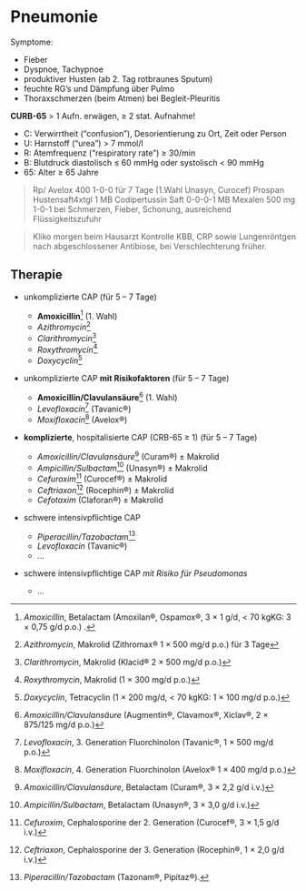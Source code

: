 # Pneumonie

Symptome:

- Fieber
- Dyspnoe, Tachypnoe
- produktiver Husten (ab 2. Tag rotbraunes Sputum)- feuchte RG’s und Dämpfung über Pulmo- Thoraxschmerzen (beim Atmen) bei Begleit-Pleuritis

**CURB-65** > 1 Aufn. erwägen, ≥ 2 stat. Aufnahme!

- C: Verwirrtheit (“confusion”), Desorientierung zu Ort, Zeit oder Person
- U: Harnstoff (“urea”) > 7 mmol/l
- R: Atemfrequenz (“respiratory rate”) ≥ 30/min 
- B: Blutdruck diastolisch ≤ 60 mmHg oder systolisch < 90 mmHg 
- 65: Alter ≥ 65 Jahre

> Rp/
Avelox 400 1-0-0 für 7 Tage (1.Wahl Unasyn, Curocef)
Prospan Hustensaft4xtgl 1 MB
Codipertussin Saft 0-0-0-1 MB
Mexalen 500 mg 1-0-1 bei Schmerzen, Fieber, 
Schonung, ausreichend Flüssigkeitszufuhr

> Kliko morgen beim Hausarzt
Kontrolle KBB, CRP sowie Lungenröntgen nach abgeschlossener Antibiose, bei Verschlechterung früher.

## Therapie

- unkomplizierte CAP (für 5 – 7 Tage)
	- **Amoxicillin**[^amox] (1. Wahl)
	- *Azithromycin*[^azi]
	- *Clarithromycin*[^clari]
	- *Roxythromycin*[^roxy]
	- *Doxycyclin*[^doxy]		
	
- unkomplizierte CAP **mit Risikofaktoren** (für 5 – 7 Tage)
    - **Amoxicillin/Clavulansäure**[^xiclav] (1. Wahl)
    - *Levofloxacin*[^levo] (Tavanic®)
    - *Moxifloxacin*[^moxi] (Avelox®)
    
- **komplizierte**, hospitalisierte CAP (CRB-65 ≥ 1) (für 5 – 7 Tage)
	- *Amoxicillin/Clavulansäure*[^curam] (Curam®) ± Makrolid
	- *Ampicillin/Sulbactam*[^unasyn] (Unasyn®) ± Makrolid
	- *Cefuroxim*[^curocef] (Curocef®) ± Makrolid
	- *Ceftriaxon*[^rocephin] (Rocephin®) ± Makrolid
	- *Cefotaxim* (Claforan®) ± Makrolid

- schwere intensivpflichtige CAP
	- *Piperacillin/Tazobactam*[^tazonam]
    - *Levofloxacin* (Tavanic®)
    - …
- schwere intensivpflichtige CAP *mit Risiko für Pseudomonas* 
	- …
       
[^amox]: *Amoxicillin*, Betalactam (Amoxilan®, Ospamox®, 3 × 1 g/d, < 70 kgKG: 3 × 0,75 g/d p.o.) .
[^azi]: *Azithromycin*, Makrolid (Zithromax® 1 × 500 mg/d p.o.) für 3 Tage
[^clari]: *Clarithromycin*, Makrolid (Klacid® 2 × 500 mg/d p.o.) 
[^roxy]:  *Roxythromycin*, Makrolid (1 × 300 mg/d p.o.) 
[^doxy]: *Doxycyclin*, Tetracyclin (1 × 200 mg/d, < 70 kgKG: 1 × 100 mg/d p.o.) 

[^xiclav]: *Amoxicillin/Clavulansäure* (Augmentin®, Clavamox®, Xiclav®, 2 × 875/125 mg/d p.o.)
[^levo]: *Levofloxacin*, 3. Generation Fluorchinolon (Tavanic®, 1 × 500 mg/d p.o.) 
[^moxi]: *Moxifloxacin*, 4. Generation Fluorchinolon (Avelox® 1 × 400 mg/d p.o.) 

[^curam]: *Amoxicillin/Clavulansäure*, Betalactam (Curam®, 3 × 2,2 g/d i.v.) 
[^unasyn]: *Ampicillin/Sulbactam*, Betalactam (Unasyn®, 3 × 3,0 g/d i.v.) 
[^curocef]: *Cefuroxim*, Cephalosporine der 2. Generation (Curocef®, 3 × 1,5 g/d i.v.) 
[^rocephin]: *Ceftriaxon*, Cephalosporine der 3. Generation (Rocephin®, 1 × 2,0 g/d i.v.) 

[^tazonam]: *Piperacillin/Tazobactam* (Tazonam®, Pipitaz®).
